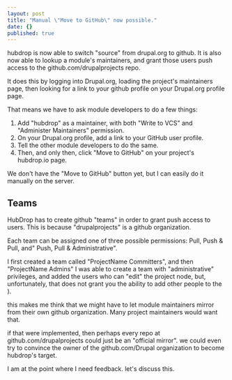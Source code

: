 ```yaml
---
layout: post
title: "Manual \"Move to GitHub\" now possible."
date: {}
published: true
---
```


hubdrop is now able to switch "source" from drupal.org to github.  It is also now able to lookup a module's maintainers, and grant those users push access to the github.com/drupalprojects repo.  

It does this by logging into Drupal.org, loading the project's maintainers page, then looking for a link to your github profile on your Drupal.org profile page.  

That means we have to ask module developers to do a few things:

1. Add "hubdrop" as a maintainer, with both "Write to VCS" and "Administer Maintainers" permission.
2. On your Drupal.org profile, add a link to your GitHub user profile.
3. Tell the other module developers to do the same.
4. Then, and only then, click "Move to GitHub" on your project's hubdrop.io page.

We don't have the "Move to GitHub" button yet, but I can easily do it manually on the server.

## Teams
HubDrop has to create github "teams" in order to grant push access to users. This is because "drupalprojects" is a github organization.

Each team can be assigned one of three possible permissions: Pull, Push & Pull, and" Push, Pull & Administrative".

I first created a team called "ProjectName Committers", and then "ProjectName Admins"
I was able to create a team with "administrative" privileges, and added the users who can "edit" the project node, but, unfortunately, that does not grant you the ability to add other people to the ).

this makes me think that we might have to let module maintainers mirror from their own github organization. Many project maintainers would want that.

if that were implemented, then perhaps every repo at github.com/drupalprojects could just be an "official mirror". we could even try to convince the owner of the github.com/Drupal organization to become hubdrop's target.

I am at the point where I need feedback. let's discuss this.